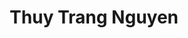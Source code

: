 ---
layout: album_gallery
resource: instagram
title: "Thuy Trang Nguyen"
description: "Instagram albums of Thuy Trang Nguyen</br>. Username: chin_19022"
active: gallery
images:
- image_path: /chin_19022/-1/20231218_085213_412173925_18112128148347304_417100805440385994_n.jpg
  gallery-folder: /gallery/chin_19022/-1/
  gallery-name: -1
  gallery-date: March 2025
- image_path: /chin_19022/-2/20230505_174610_344809308_810089356653067_7025845425491468564_n.jpg
  gallery-folder: /gallery/chin_19022/-2/
  gallery-name: -2
  gallery-date: March 2025
- image_path: /chin_19022/-3/20240714_155259_451016531_18133727482347304_7966165023938519906_n.jpg
  gallery-folder: /gallery/chin_19022/-3/
  gallery-name: -3
  gallery-date: March 2025
- image_path: /chin_19022/0/20230904_095352_371463142_18098994973347304_6591985815629470780_n.jpg
  gallery-folder: /gallery/chin_19022/0/
  gallery-name: 0
  gallery-date: March 2025
- image_path: /chin_19022/1/20231008_091727_386402701_18103255543347304_3926112420299722910_n.jpg
  gallery-folder: /gallery/chin_19022/1/
  gallery-name: 1
  gallery-date: March 2025
- image_path: /chin_19022/12/20240111_212910_417882967_18114962917347304_5277638268431513927_n.jpg
  gallery-folder: /gallery/chin_19022/12/
  gallery-name: 12
  gallery-date: March 2025
- image_path: /chin_19022/13/20240506_182643_441875738_18126585769347304_8155896353179433293_n.jpg
  gallery-folder: /gallery/chin_19022/13/
  gallery-name: 13
  gallery-date: March 2025
- image_path: /chin_19022/14/20240221_173723_428622513_18119161063347304_3513321475538473806_n.jpg
  gallery-folder: /gallery/chin_19022/14/
  gallery-name: 14
  gallery-date: March 2025
- image_path: /chin_19022/15/20231214_193722_411219464_18111700465347304_821094737587953196_n.jpg
  gallery-folder: /gallery/chin_19022/15/
  gallery-name: 15
  gallery-date: March 2025
- image_path: /chin_19022/16/20240211_161619_427971932_18118181221347304_850529055010189021_n.jpg
  gallery-folder: /gallery/chin_19022/16/
  gallery-name: 16
  gallery-date: March 2025
- image_path: /chin_19022/19/20241223_130522_470932699_18150667903347304_5783074383758807063_n.jpg
  gallery-folder: /gallery/chin_19022/19/
  gallery-name: 19
  gallery-date: March 2025
- image_path: /chin_19022/2/20231230_214652_415798512_18113555239347304_4286929147615102258_n.jpg
  gallery-folder: /gallery/chin_19022/2/
  gallery-name: 2
  gallery-date: March 2025
- image_path: /chin_19022/3/20230305_133148_328416072_128677536804386_4476446607703061893_n.jpg
  gallery-folder: /gallery/chin_19022/3/
  gallery-name: 3
  gallery-date: March 2025
- image_path: /chin_19022/4/20241226_183629_471446542_18151017967347304_1212661555612943937_n.jpg
  gallery-folder: /gallery/chin_19022/4/
  gallery-name: 4
  gallery-date: March 2025
- image_path: /chin_19022/5/20230805_110300_363382435_18095167732347304_5144966833778925769_n.jpg
  gallery-folder: /gallery/chin_19022/5/
  gallery-name: 5
  gallery-date: March 2025
- image_path: /chin_19022/6/20230204_071525_328965138_576976441113650_9182618969480392456_n.jpg
  gallery-folder: /gallery/chin_19022/6/
  gallery-name: 6
  gallery-date: March 2025
- image_path: /chin_19022/7/20230227_170804_332984809_1141165226556634_3664591548341797486_n.jpg
  gallery-folder: /gallery/chin_19022/7/
  gallery-name: 7
  gallery-date: March 2025
- image_path: /chin_19022/8/20231026_201922_395686729_18105569083347304_3423591809535820485_n.jpg
  gallery-folder: /gallery/chin_19022/8/
  gallery-name: 8
  gallery-date: March 2025
- image_path: /chin_19022/9/20230705_152422_358137429_18091100584347304_1886431330813796647_n.jpg
  gallery-folder: /gallery/chin_19022/9/
  gallery-name: 9
  gallery-date: March 2025
---
